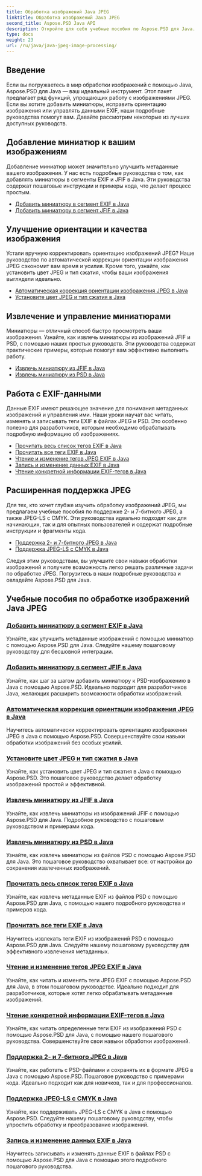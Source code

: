```yaml
---
title: Обработка изображений Java JPEG
linktitle: Обработка изображений Java JPEG
second_title: Aspose.PSD Java API
description: Откройте для себя учебные пособия по Aspose.PSD для Java. Научитесь обрабатывать EXIF, JFIF, JPEG и многое другое с помощью пошаговых руководств и примеров кода.
type: docs
weight: 23
url: /ru/java/java-jpeg-image-processing/
---
```


## Введение

Если вы погружаетесь в мир обработки изображений с помощью Java, Aspose.PSD для Java — ваш идеальный инструмент. Этот пакет предлагает ряд функций, упрощающих работу с изображениями JPEG. Если вы хотите добавить миниатюры, исправить ориентацию изображения или управлять данными EXIF, наши подробные руководства помогут вам. Давайте рассмотрим некоторые из лучших доступных руководств.

## Добавление миниатюр к вашим изображениям

Добавление миниатюр может значительно улучшить метаданные вашего изображения. У нас есть подробные руководства о том, как добавлять миниатюры в сегменты EXIF и JFIF в Java. Эти руководства содержат пошаговые инструкции и примеры кода, что делает процесс простым.

- [Добавить миниатюру в сегмент EXIF в Java](./add-thumbnail-to-exif-segment-java/)
- [Добавить миниатюру в сегмент JFIF в Java](./add-thumbnail-to-jfif-segment-java/)

## Улучшение ориентации и качества изображения

Устали вручную корректировать ориентацию изображений JPEG? Наше руководство по автоматической коррекции ориентации изображения JPEG сэкономит вам время и усилия. Кроме того, узнайте, как установить цвет JPEG и тип сжатия, чтобы ваши изображения выглядели идеально.

- [Автоматическая коррекция ориентации изображения JPEG в Java](./auto-correct-jpeg-image-orientation-java/)
- [Установите цвет JPEG и тип сжатия в Java](./set-jpeg-color-compression-type-java/)

## Извлечение и управление миниатюрами

Миниатюры — отличный способ быстро просмотреть ваши изображения. Узнайте, как извлечь миниатюры из изображений JFIF и PSD, с помощью наших простых руководств. Эти руководства содержат практические примеры, которые помогут вам эффективно выполнить работу.

- [Извлечь миниатюру из JFIF в Java](./extract-thumbnail-from-jfif-java/)
- [Извлечь миниатюру из PSD в Java](./extract-thumbnail-from-psd-java/)

## Работа с EXIF-данными

Данные EXIF имеют решающее значение для понимания метаданных изображений и управления ими. Наши уроки научат вас читать, изменять и записывать теги EXIF в файлах JPEG и PSD. Это особенно полезно для разработчиков, которым необходимо обрабатывать подробную информацию об изображениях.

- [Прочитать весь список тегов EXIF в Java](./read-all-exif-tag-list-java/)
- [Прочитать все теги EXIF в Java](./read-all-exif-tags-java/)
- [Чтение и изменение тегов JPEG EXIF в Java](./read-modify-jpeg-exif-tags-java/)
- [Запись и изменение данных EXIF в Java](./write-modify-exif-data-java/)
- [Чтение конкретной информации EXIF-тегов в Java](./read-specific-exif-tags-info-java/)

## Расширенная поддержка JPEG

Для тех, кто хочет глубже изучить обработку изображений JPEG, мы предлагаем учебные пособия по поддержке 2- и 7-битного JPEG, а также JPEG-LS с CMYK. Эти руководства идеально подходят как для начинающих, так и для опытных пользователей и содержат подробные инструкции и фрагменты кода.

- [Поддержка 2- и 7-битного JPEG в Java](./support-2-7-bits-jpeg-java/)
- [Поддержка JPEG-LS с CMYK в Java](./support-jpeg-ls-cmyk-java/)

Следуя этим руководствам, вы улучшите свои навыки обработки изображений и получите возможность легко решать различные задачи по обработке JPEG. Погрузитесь в наши подробные руководства и овладейте Aspose.PSD для Java.
## Учебные пособия по обработке изображений Java JPEG
### [Добавить миниатюру в сегмент EXIF в Java](./add-thumbnail-to-exif-segment-java/)
Узнайте, как улучшить метаданные изображений с помощью миниатюр с помощью Aspose.PSD для Java. Следуйте нашему пошаговому руководству для бесшовной интеграции.
### [Добавить миниатюру в сегмент JFIF в Java](./add-thumbnail-to-jfif-segment-java/)
Узнайте, как шаг за шагом добавить миниатюру к PSD-изображению в Java с помощью Aspose.PSD. Идеально подходит для разработчиков Java, желающих расширить возможности обработки изображений.
### [Автоматическая коррекция ориентации изображения JPEG в Java](./auto-correct-jpeg-image-orientation-java/)
Научитесь автоматически корректировать ориентацию изображения JPEG в Java с помощью Aspose.PSD. Совершенствуйте свои навыки обработки изображений без особых усилий.
### [Установите цвет JPEG и тип сжатия в Java](./set-jpeg-color-compression-type-java/)
Узнайте, как установить цвет JPEG и тип сжатия в Java с помощью Aspose.PSD. Это пошаговое руководство делает обработку изображений простой и эффективной.
### [Извлечь миниатюру из JFIF в Java](./extract-thumbnail-from-jfif-java/)
Узнайте, как извлечь миниатюры из изображений JFIF с помощью Aspose.PSD для Java. Подробное руководство с пошаговым руководством и примерами кода.
### [Извлечь миниатюру из PSD в Java](./extract-thumbnail-from-psd-java/)
Узнайте, как извлечь миниатюры из файлов PSD с помощью Aspose.PSD для Java. Это пошаговое руководство охватывает все: от настройки до сохранения извлеченных изображений.
### [Прочитать весь список тегов EXIF в Java](./read-all-exif-tag-list-java/)
Узнайте, как извлечь метаданные EXIF из файлов PSD с помощью Aspose.PSD для Java, с помощью нашего подробного руководства и примеров кода.
### [Прочитать все теги EXIF в Java](./read-all-exif-tags-java/)
Научитесь извлекать теги EXIF из изображений PSD с помощью Aspose.PSD для Java. Следуйте нашему пошаговому руководству для эффективного извлечения метаданных.
### [Чтение и изменение тегов JPEG EXIF в Java](./read-modify-jpeg-exif-tags-java/)
Узнайте, как читать и изменять теги JPEG EXIF с помощью Aspose.PSD для Java, в этом пошаговом руководстве. Идеально подходит для разработчиков, которые хотят легко обрабатывать метаданные изображений.
### [Чтение конкретной информации EXIF-тегов в Java](./read-specific-exif-tags-info-java/)
Узнайте, как читать определенные теги EXIF из изображений PSD с помощью Aspose.PSD для Java, с помощью нашего пошагового руководства. Совершенствуйте свои навыки обработки изображений.
### [Поддержка 2- и 7-битного JPEG в Java](./support-2-7-bits-jpeg-java/)
Узнайте, как работать с PSD-файлами и сохранять их в формате JPEG в Java с помощью Aspose.PSD. Пошаговое руководство с примерами кода. Идеально подходит как для новичков, так и для профессионалов.
### [Поддержка JPEG-LS с CMYK в Java](./support-jpeg-ls-cmyk-java/)
Узнайте, как поддерживать JPEG-LS с CMYK в Java с помощью Aspose.PSD. Следуйте нашему пошаговому руководству, чтобы упростить обработку и преобразование изображений.
### [Запись и изменение данных EXIF в Java](./write-modify-exif-data-java/)
Научитесь записывать и изменять данные EXIF в файлах PSD с помощью Aspose.PSD для Java с помощью этого подробного пошагового руководства.